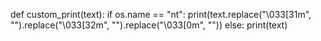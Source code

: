 def custom_print(text):
    if os.name == "nt":
        print(text.replace("\033[31m", "").replace("\033[32m", "").replace("\033[0m", ""))
    else:
        print(text)
